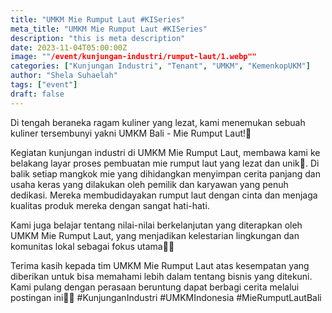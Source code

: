 ```yaml
---
title: "UMKM Mie Rumput Laut #KISeries"
meta_title: "UMKM Mie Rumput Laut #KISeries"
description: "this is meta description"
date: 2023-11-04T05:00:00Z
image: ""/event/kunjungan-industri/rumput-laut/1.webp""
categories: ["Kunjungan Industri", "Tenant", "UMKM", "KemenkopUKM"]
author: "Shela Suhaelah"
tags: ["event"]
draft: false
---
```


Di tengah beraneka ragam kuliner yang lezat, kami menemukan sebuah kuliner tersembunyi yakni UMKM Bali - Mie Rumput Laut!🍜

Kegiatan kunjungan industri di UMKM Mie Rumput Laut, membawa kami ke belakang layar proses pembuatan mie rumput laut yang lezat dan unik🤤. Di balik setiap mangkok mie yang dihidangkan menyimpan cerita panjang dan usaha keras yang dilakukan oleh pemilik dan karyawan yang penuh dedikasi. Mereka membudidayakan rumput laut dengan cinta dan menjaga kualitas produk mereka dengan sangat hati-hati.

Kami juga belajar tentang nilai-nilai berkelanjutan yang diterapkan oleh UMKM Mie Rumput Laut, yang menjadikan kelestarian lingkungan dan komunitas lokal sebagai fokus utama🤩🤩

Terima kasih kepada tim UMKM Mie Rumput Laut atas kesempatan yang diberikan untuk bisa memahami lebih dalam tentang bisnis yang ditekuni. Kami pulang dengan perasaan beruntung dapat berbagi cerita melalui postingan ini🥰✨ #KunjunganIndustri #UMKMIndonesia #MieRumputLautBali